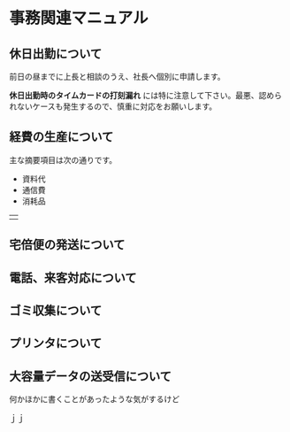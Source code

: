 # 事務関連マニュアル
## 休日出勤について
前日の昼までに上長と相談のうえ、社長へ個別に申請します。

**休日出勤時のタイムカードの打刻漏れ**  には特に注意して下さい。最悪、認められないケースも発生するので、慎重に対応をお願いします。
## 経費の生産について
主な摘要項目は次の通りです。
- 資料代
- 通信費 
- 消耗品

|  |
|--|
|  |
## 宅倍便の発送について
## 電話、来客対応について
## ゴミ収集について
## プリンタについて
## 大容量データの送受信について

何かほかに書くことがあったような気がするけど

ｊｊ